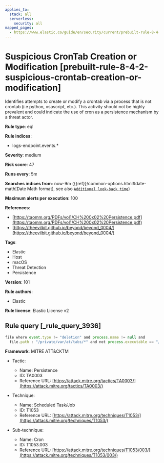 ```yaml
---
applies_to:
  stack: all
  serverless:
    security: all
mapped_pages:
  - https://www.elastic.co/guide/en/security/current/prebuilt-rule-8-4-2-suspicious-crontab-creation-or-modification.html
---
```


# Suspicious CronTab Creation or Modification [prebuilt-rule-8-4-2-suspicious-crontab-creation-or-modification]

Identifies attempts to create or modify a crontab via a process that is not crontab (i.e python, osascript, etc.). This activity should not be highly prevalent and could indicate the use of cron as a persistence mechanism by a threat actor.

**Rule type**: eql

**Rule indices**:

* logs-endpoint.events.*

**Severity**: medium

**Risk score**: 47

**Runs every**: 5m

**Searches indices from**: now-9m ({{ref}}/common-options.html#date-math[Date Math format], see also [`Additional look-back time`](docs-content://solutions/security/detect-and-alert/create-detection-rule.md#rule-schedule))

**Maximum alerts per execution**: 100

**References**:

* [https://taomm.org/PDFs/vol1/CH%200x02%20Persistence.pdf](https://taomm.org/PDFs/vol1/CH%200x02%20Persistence.pdf)
* [https://theevilbit.github.io/beyond/beyond_0004/](https://theevilbit.github.io/beyond/beyond_0004/)

**Tags**:

* Elastic
* Host
* macOS
* Threat Detection
* Persistence

**Version**: 101

**Rule authors**:

* Elastic

**Rule license**: Elastic License v2

## Rule query [_rule_query_3936]

```js
file where event.type != "deletion" and process.name != null and
  file.path : "/private/var/at/tabs/*" and not process.executable == "/usr/bin/crontab"
```

**Framework**: MITRE ATT&CKTM

* Tactic:

    * Name: Persistence
    * ID: TA0003
    * Reference URL: [https://attack.mitre.org/tactics/TA0003/](https://attack.mitre.org/tactics/TA0003/)

* Technique:

    * Name: Scheduled Task/Job
    * ID: T1053
    * Reference URL: [https://attack.mitre.org/techniques/T1053/](https://attack.mitre.org/techniques/T1053/)

* Sub-technique:

    * Name: Cron
    * ID: T1053.003
    * Reference URL: [https://attack.mitre.org/techniques/T1053/003/](https://attack.mitre.org/techniques/T1053/003/)



